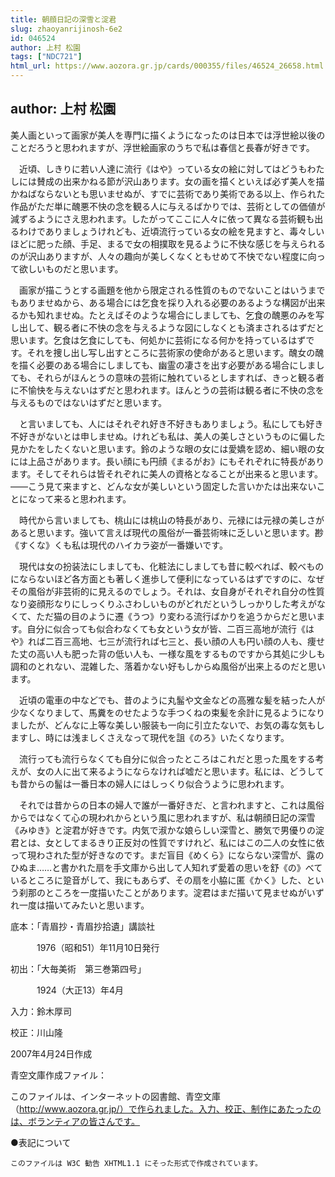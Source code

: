 ```yaml
---
title: 朝顔日記の深雪と淀君
slug: zhaoyanrijinosh-6e2
id: 046524
author: 上村 松園
tags: ["NDC721"]
html_url: https://www.aozora.gr.jp/cards/000355/files/46524_26658.html
---
```


## author: 上村 松園

美人画といって画家が美人を専門に描くようになったのは日本では浮世絵以後のことだろうと思われますが、浮世絵画家のうちで私は春信と長春が好きです。

　近頃、しきりに若い人達に流行《はや》っている女の絵に対してはどうもわたしには賛成の出来かねる節が沢山あります。女の画を描くといえば必ず美人を描かねばならないとも思いませぬが、すでに芸術であり美術である以上、作られた作品がただ単に醜悪不快の念を観る人に与えるばかりでは、芸術としての価値が減ずるようにさえ思われます。したがってここに人々に依って異なる芸術観も出るわけでありましょうけれども、近頃流行っている女の絵を見ますと、毒々しいほどに肥った顔、手足、まるで女の相撲取を見るように不快な感じを与えられるのが沢山ありますが、人々の趣向が美しくなくともせめて不快でない程度に向って欲しいものだと思います。

　画家が描こうとする画題を他から限定される性質のものでないことはいうまでもありませぬから、ある場合には乞食を採り入れる必要のあるような構図が出来るかも知れませぬ。たとえばそのような場合にしましても、乞食の醜悪のみを写し出して、観る者に不快の念を与えるような図にしなくとも済まされるはずだと思います。乞食は乞食にしても、何処かに芸術になる何かを持っているはずです。それを捜し出し写し出すところに芸術家の使命があると思います。醜女の醜を描く必要のある場合にしましても、幽霊の凄さを出す必要がある場合にしましても、それらがほんとうの意味の芸術に触れているとしますれば、きっと観る者に不愉快を与えないはずだと思われます。ほんとうの芸術は観る者に不快の念を与えるものではないはずだと思います。

　と言いましても、人にはそれぞれ好き不好きもありましょう。私にしても好き不好きがないとは申しませぬ。けれども私は、美人の美しさというものに偏した見かたをしたくないと思います。鈴のような眼の女には愛嬌を認め、細い眼の女には上品さがあります。長い顔にも円顔《まるがお》にもそれぞれに特長があります。そしてそれらは皆それぞれに美人の資格となることが出来ると思います。――こう見て来ますと、どんな女が美しいという固定した言いかたは出来ないことになって来ると思われます。

　時代から言いましても、桃山には桃山の特長があり、元禄には元禄の美しさがあると思います。強いて言えば現代の風俗が一番芸術味に乏しいと思います。尠《すくな》くも私は現代のハイカラ姿が一番嫌いです。

　現代は女の扮装法にしましても、化粧法にしましても昔に較べれば、較べものにならないほど各方面とも著しく進歩して便利になっているはずですのに、なぜその風俗が非芸術的に見えるのでしょう。それは、女自身がそれぞれ自分の性質なり姿顔形なりにしっくりふさわしいものがどれだというしっかりした考えがなくて、ただ猫の目のように遷《うつ》り変わる流行ばかりを追うからだと思います。自分に似合っても似合わなくても女という女が皆、二百三高地が流行《はや》れば二百三高地、七三が流行れば七三と、長い顔の人も円い顔の人も、痩せた丈の高い人も肥った背の低い人も、一様な風をするものですから其処に少しも調和のとれない、混雑した、落着かない好もしからぬ風俗が出来上るのだと思います。

　近頃の電車の中などでも、昔のように丸髷や文金などの高雅な髪を結った人が少なくなりまして、馬糞をのせたような手つくねの束髪を余計に見るようになりましたが、どんなに上等な美しい服装も一向に引立たないで、お気の毒な気もしますし、時には浅ましくさえなって現代を詛《のろ》いたくなります。

　流行っても流行らなくても自分に似合ったところはこれだと思った風をする考えが、女の人に出て来るようにならなければ嘘だと思います。私には、どうしても昔からの髷は一番日本の婦人にはしっくり似合うように思われます。

　それでは昔からの日本の婦人で誰が一番好きだ、と言われますと、これは風俗からではなくて心の現われからという風に思われますが、私は朝顔日記の深雪《みゆき》と淀君が好きです。内気で淑かな娘らしい深雪と、勝気で男優りの淀君とは、女としてまるきり正反対の性質ですけれど、私にはこの二人の女性に依って現わされた型が好きなのです。まだ盲目《めくら》にならない深雪が、露のひぬま……と書かれた扇を手文庫から出して人知れず愛着の思いを舒《の》べているところに跫音がして、我にもあらず、その扇を小脇に匿《かく》した、という刹那のところを一度描いたことがあります。淀君はまだ描いて見ませぬがいずれ一度は描いてみたいと思います。













底本：「青眉抄・青眉抄拾遺」講談社


　　　1976（昭和51）年11月10日発行

初出：「大毎美術　第三巻第四号」

　　　1924（大正13）年4月

入力：鈴木厚司

校正：川山隆

2007年4月24日作成

青空文庫作成ファイル：

このファイルは、インターネットの図書館、青空文庫（http://www.aozora.gr.jp/）で作られました。入力、校正、制作にあたったのは、ボランティアの皆さんです。











●表記について


	このファイルは W3C 勧告 XHTML1.1 にそった形式で作成されています。